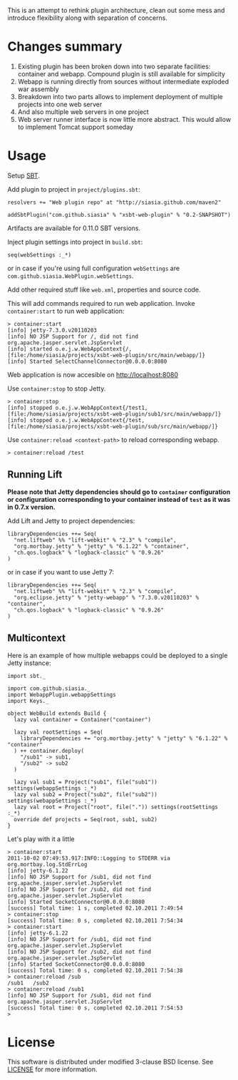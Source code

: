 This is an attempt to rethink plugin architecture, clean out some mess and introduce flexibility along with separation of concerns.

# Changes summary

1. Existing plugin has been broken down into two separate facilities: container and webapp. Compound plugin is still available for simplicity
2. Webapp is running directly from sources without intermediate exploded war assembly
3. Breakdown into two parts allows to implement deployment of multiple projects into one web server
5. And also multiple web servers in one project
4. Web server runner interface is now little more abstract. This would allow to implement Tomcat support someday

# Usage

Setup [SBT](http://github.com/harrah/xsbt/).

Add plugin to project in `project/plugins.sbt`:

    resolvers += "Web plugin repo" at "http://siasia.github.com/maven2"    
		
    addSbtPlugin("com.github.siasia" % "xsbt-web-plugin" % "0.2-SNAPSHOT")
		
Artifacts are available for 0.11.0 SBT versions.

Inject plugin settings into project in `build.sbt`:

    seq(webSettings :_*)
		
or in case if you're using full configuration `webSettings` are `com.github.siasia.WebPlugin.webSettings`.

Add other required stuff like `web.xml`, properties and source code.

This will add commands required to run web application. Invoke `container:start` to run web application:

    > container:start
    [info] jetty-7.3.0.v20110203
    [info] NO JSP Support for /, did not find org.apache.jasper.servlet.JspServlet
    [info] started o.e.j.w.WebAppContext{/,[file:/home/siasia/projects/xsbt-web-plugin/src/main/webapp/]}
    [info] Started SelectChannelConnector@0.0.0.0:8080

Web application is now accesible on [http://localhost:8080](http://localhost:8080)

Use `container:stop` to stop Jetty.

    > container:stop
    [info] stopped o.e.j.w.WebAppContext{/test1,[file:/home/siasia/projects/xsbt-web-plugin/sub1/src/main/webapp/]}
    [info] stopped o.e.j.w.WebAppContext{/test,[file:/home/siasia/projects/xsbt-web-plugin/sub/src/main/webapp/]}
		
Use `container:reload <context-path>` to reload corresponding webapp.

    > container:reload /test

## Running Lift

**Please note that Jetty dependencies should go to `container` configuration or configuration corresponding to your container instead of `test` as it was in 0.7.x version.**

Add Lift and Jetty to project dependencies:

    libraryDependencies ++= Seq(
      "net.liftweb" %% "lift-webkit" % "2.3" % "compile",
      "org.mortbay.jetty" % "jetty" % "6.1.22" % "container",
      "ch.qos.logback" % "logback-classic" % "0.9.26"
    )
		
or in case if you want to use Jetty 7:

    libraryDependencies ++= Seq(
      "net.liftweb" %% "lift-webkit" % "2.3" % "compile",
      "org.eclipse.jetty" % "jetty-webapp" % "7.3.0.v20110203" % "container",
      "ch.qos.logback" % "logback-classic" % "0.9.26"
    )
		
## Multicontext

Here is an example of how multiple webapps could be deployed to a single Jetty instance:

    import sbt._
    
    import com.github.siasia._
    import WebappPlugin.webappSettings
    import Keys._
    
    object WebBuild extends Build {
      lazy val container = Container("container")
      
      lazy val rootSettings = Seq(
        libraryDependencies += "org.mortbay.jetty" % "jetty" % "6.1.22" % "container"
      ) ++ container.deploy(
        "/sub1" -> sub1,
        "/sub2" -> sub2
      )    
      
      lazy val sub1 = Project("sub1", file("sub1")) settings(webappSettings :_*)
      lazy val sub2 = Project("sub2", file("sub2")) settings(webappSettings :_*)
      lazy val root = Project("root", file(".")) settings(rootSettings :_*)
      override def projects = Seq(root, sub1, sub2)
    }
		
Let's play with it a little

    > container:start
    2011-10-02 07:49:53.917:INFO::Logging to STDERR via org.mortbay.log.StdErrLog
    [info] jetty-6.1.22
    [info] NO JSP Support for /sub1, did not find org.apache.jasper.servlet.JspServlet
    [info] NO JSP Support for /sub2, did not find org.apache.jasper.servlet.JspServlet
    [info] Started SocketConnector@0.0.0.0:8080
    [success] Total time: 1 s, completed 02.10.2011 7:49:54
    > container:stop 
    [success] Total time: 0 s, completed 02.10.2011 7:54:34
    > container:start
    [info] jetty-6.1.22
    [info] NO JSP Support for /sub1, did not find org.apache.jasper.servlet.JspServlet
    [info] NO JSP Support for /sub2, did not find org.apache.jasper.servlet.JspServlet
    [info] Started SocketConnector@0.0.0.0:8080
    [success] Total time: 0 s, completed 02.10.2011 7:54:38
    > container:reload /sub 
    /sub1   /sub2
    > container:reload /sub1
    [info] NO JSP Support for /sub1, did not find org.apache.jasper.servlet.JspServlet
    [success] Total time: 0 s, completed 02.10.2011 7:54:53
    >

# License
This software is distributed under modified 3-clause BSD license. See [LICENSE](https://github.com/siasia/xsbt-web-plugin/blob/master/LICENSE) for more information.
